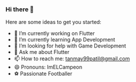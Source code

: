 ### Hi there 👋


Here are some ideas to get you started:

- 🔭 I’m currently working on Flutter
- 🌱 I’m currently learning App Development
- 🤔 I’m looking for help with Game Development
- 💬 Ask me about  Flutter 
- 📫 How to reach me: tanmay99patil@gmail.com
- 😄 Pronouns: ImELCampeon
- ⚽ Passionate Footballer
